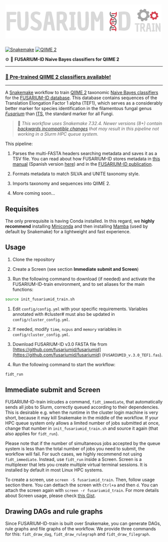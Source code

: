 # <img src="./.img/fidt_negative.png" width="500">

[![Snakemake](https://img.shields.io/badge/Snakemake-7.32.4-ffffff.svg)](https://snakemake.github.io)
[![QIIME 2](https://img.shields.io/badge/QIIME2-2024.10-d54050.svg)](https://qiime2.org/)

⚙️ 🍄 **FUSARIUM-ID Naive Bayes classifiers for QIIME 2**

---

### [🎉 Pre-trained QIIME 2 classifiers available!](https://github.com/SergioAlias/fusariumid-train/releases)

---

A [Snakemake](https://snakemake.readthedocs.io/en/v7.32.2/) workflow to train [QIIME 2](https://qiime2.org/) taxonomic [Naive Bayes classifiers](https://resources.qiime2.org/#qiime-2-2024-5-present) for the [FUSARIUM-ID database](https://github.com/fusariumid/fusariumid). This database contains sequences of the Translation Elongation Factor 1 alpha (TEF1), which serves as a considerably better marker for species identification in the filamentous fungal genus [*Fusarium*](https://en.wikipedia.org/wiki/Fusarium) than [ITS](https://en.wikipedia.org/wiki/Internal_transcribed_spacer), the standard marker for all Fungi.

>🐍 *This workflow uses Snakemake 7.32.4. Newer versions (8+) contain [backwards incompatible changes](https://snakemake.readthedocs.io/en/stable/getting_started/migration.html) that may result in this pipeline not working in a Slurm HPC queue system.*

This pipeline:

1. Parses the multi-FASTA headers searching metadata and saves it as a TSV file. You can read about how FUSARIUM-ID stores metadata in [this manual](https://github.com/fusariumid/fusariumid/blob/main/FUSARIUMID_BLAST_Tutorials.pdf) (Spanish version [here](https://github.com/fusariumid/fusariumid/blob/main/FUSARIUMID_BLAST_Tutoriales_Espan%CC%83ol.pdf)) and in the [FUSARIUM-ID publication](https://apsjournals.apsnet.org/doi/10.1094/PDIS-09-21-2105-SR).

2. Formats metadata to match SILVA and UNITE taxonomy style.

3. Imports taxonomy and sequences into QIIME 2.

4. More coming soon...

## Requisites

The only prerequisite is having Conda installed. In this regard, we **highly recommend** installing [Miniconda](https://docs.anaconda.com/free/miniconda/index.html) and then installing [Mamba](https://anaconda.org/conda-forge/mamba) (used by default by Snakemake) for a lightweight and fast experience.

## Usage

1. Clone the repository

2. Create a Screen (see section **Immediate submit and Screen**)

3. Run the following command to download (if needed) and activate the FUSARIUM-ID-train environment, and to set aliases for the main functions:
```bash
source init_fusariumid_train.sh
```

1. Edit `config/config.yml` with your specific requirements. Variables annotated with #cluster# must also be updated in `config/cluster_config.yml`.

2. If needed, modify `time`, `ncpus` and `memory` variables in `config/cluster_config.yml`.

3. Download FUSARIUM-ID v3.0 FASTA file from [https://github.com/fusariumid/fusariumid](https://github.com/fusariumid/fusariumid) (`FUSARIUMID_v.3.0_TEF1.fas`).

4. Run the following command to start the workflow:
```bash
fidt_run
```

## Immediate submit and Screen

FUSARIUM-ID-train inlcudes a command, `fidt_immediate`, that automatically sends all jobs to Slurm, correctly queued according to their dependencies. This is desirable e.g. when the runtime in the cluster login machine is very short, because it may kill Snakemake in the middle of the workflow. If your HPC queue system only allows a limited number of jobs submitted at once, change that number in `init_fusariumid_train.sh` and source it again (that also applies for `fidt_run`).

Please note that if the number of simultaneous jobs accepted by the queue system is less than the total number of jobs you need to submit, the workflow will fail. For such cases, we highly recommend not using `fidt_immediate`. Instead, use `fidt_run` inside a Screen. Screen is a multiplexer that lets you create multiple virtual terminal sessions. It is installed by default in most Linux HPC systems.

To create a screen, use `screen -S fusariumid_train`. Then, follow usage section there. You can dettach the screen with `Ctrl+a` and then `d`. You can attach the screen again with `screen -r fusariumid_train`. For more details about Screen usage, please check [this Gist](https://gist.github.com/jctosta/af918e1618682638aa82).

## Drawing DAGs and rule graphs

Since FUSARIUM-ID-train is built over Snakemake, you can generate DAGs, rule graphs and file graphs of the workflow. We provide three commands for this: `fidt_draw_dag`, `fidt_draw_rulegraph` and `fidt_draw_filegraph`.